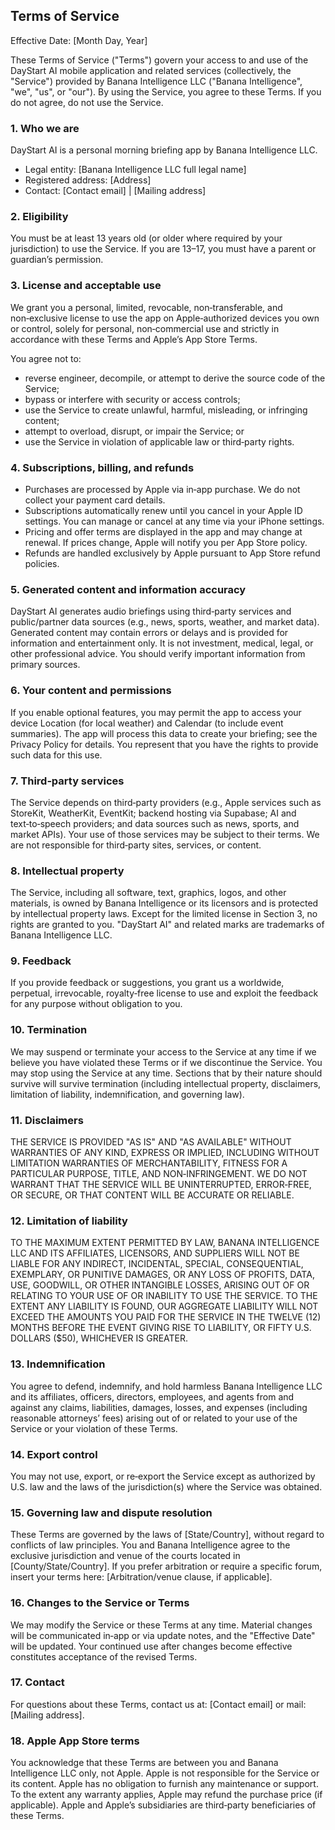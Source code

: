 ## Terms of Service

Effective Date: [Month Day, Year]

These Terms of Service ("Terms") govern your access to and use of the DayStart AI mobile application and related services (collectively, the "Service") provided by Banana Intelligence LLC ("Banana Intelligence", "we", "us", or "our"). By using the Service, you agree to these Terms. If you do not agree, do not use the Service.

### 1. Who we are
DayStart AI is a personal morning briefing app by Banana Intelligence LLC.
- Legal entity: [Banana Intelligence LLC full legal name]
- Registered address: [Address]
- Contact: [Contact email] | [Mailing address]

### 2. Eligibility
You must be at least 13 years old (or older where required by your jurisdiction) to use the Service. If you are 13–17, you must have a parent or guardian’s permission.

### 3. License and acceptable use
We grant you a personal, limited, revocable, non‑transferable, and non‑exclusive license to use the app on Apple‑authorized devices you own or control, solely for personal, non‑commercial use and strictly in accordance with these Terms and Apple’s App Store Terms.

You agree not to:
- reverse engineer, decompile, or attempt to derive the source code of the Service;
- bypass or interfere with security or access controls;
- use the Service to create unlawful, harmful, misleading, or infringing content;
- attempt to overload, disrupt, or impair the Service; or
- use the Service in violation of applicable law or third‑party rights.

### 4. Subscriptions, billing, and refunds
- Purchases are processed by Apple via in‑app purchase. We do not collect your payment card details.
- Subscriptions automatically renew until you cancel in your Apple ID settings. You can manage or cancel at any time via your iPhone settings.
- Pricing and offer terms are displayed in the app and may change at renewal. If prices change, Apple will notify you per App Store policy.
- Refunds are handled exclusively by Apple pursuant to App Store refund policies.

### 5. Generated content and information accuracy
DayStart AI generates audio briefings using third‑party services and public/partner data sources (e.g., news, sports, weather, and market data). Generated content may contain errors or delays and is provided for information and entertainment only. It is not investment, medical, legal, or other professional advice. You should verify important information from primary sources.

### 6. Your content and permissions
If you enable optional features, you may permit the app to access your device Location (for local weather) and Calendar (to include event summaries). The app will process this data to create your briefing; see the Privacy Policy for details. You represent that you have the rights to provide such data for this use.

### 7. Third‑party services
The Service depends on third‑party providers (e.g., Apple services such as StoreKit, WeatherKit, EventKit; backend hosting via Supabase; AI and text‑to‑speech providers; and data sources such as news, sports, and market APIs). Your use of those services may be subject to their terms. We are not responsible for third‑party sites, services, or content.

### 8. Intellectual property
The Service, including all software, text, graphics, logos, and other materials, is owned by Banana Intelligence or its licensors and is protected by intellectual property laws. Except for the limited license in Section 3, no rights are granted to you. "DayStart AI" and related marks are trademarks of Banana Intelligence LLC.

### 9. Feedback
If you provide feedback or suggestions, you grant us a worldwide, perpetual, irrevocable, royalty‑free license to use and exploit the feedback for any purpose without obligation to you.

### 10. Termination
We may suspend or terminate your access to the Service at any time if we believe you have violated these Terms or if we discontinue the Service. You may stop using the Service at any time. Sections that by their nature should survive will survive termination (including intellectual property, disclaimers, limitation of liability, indemnification, and governing law).

### 11. Disclaimers
THE SERVICE IS PROVIDED "AS IS" AND "AS AVAILABLE" WITHOUT WARRANTIES OF ANY KIND, EXPRESS OR IMPLIED, INCLUDING WITHOUT LIMITATION WARRANTIES OF MERCHANTABILITY, FITNESS FOR A PARTICULAR PURPOSE, TITLE, AND NON‑INFRINGEMENT. WE DO NOT WARRANT THAT THE SERVICE WILL BE UNINTERRUPTED, ERROR‑FREE, OR SECURE, OR THAT CONTENT WILL BE ACCURATE OR RELIABLE.

### 12. Limitation of liability
TO THE MAXIMUM EXTENT PERMITTED BY LAW, BANANA INTELLIGENCE LLC AND ITS AFFILIATES, LICENSORS, AND SUPPLIERS WILL NOT BE LIABLE FOR ANY INDIRECT, INCIDENTAL, SPECIAL, CONSEQUENTIAL, EXEMPLARY, OR PUNITIVE DAMAGES, OR ANY LOSS OF PROFITS, DATA, USE, GOODWILL, OR OTHER INTANGIBLE LOSSES, ARISING OUT OF OR RELATING TO YOUR USE OF OR INABILITY TO USE THE SERVICE. TO THE EXTENT ANY LIABILITY IS FOUND, OUR AGGREGATE LIABILITY WILL NOT EXCEED THE AMOUNTS YOU PAID FOR THE SERVICE IN THE TWELVE (12) MONTHS BEFORE THE EVENT GIVING RISE TO LIABILITY, OR FIFTY U.S. DOLLARS ($50), WHICHEVER IS GREATER.

### 13. Indemnification
You agree to defend, indemnify, and hold harmless Banana Intelligence LLC and its affiliates, officers, directors, employees, and agents from and against any claims, liabilities, damages, losses, and expenses (including reasonable attorneys’ fees) arising out of or related to your use of the Service or your violation of these Terms.

### 14. Export control
You may not use, export, or re‑export the Service except as authorized by U.S. law and the laws of the jurisdiction(s) where the Service was obtained.

### 15. Governing law and dispute resolution
These Terms are governed by the laws of [State/Country], without regard to conflicts of law principles. You and Banana Intelligence agree to the exclusive jurisdiction and venue of the courts located in [County/State/Country]. If you prefer arbitration or require a specific forum, insert your terms here: [Arbitration/venue clause, if applicable].

### 16. Changes to the Service or Terms
We may modify the Service or these Terms at any time. Material changes will be communicated in‑app or via update notes, and the "Effective Date" will be updated. Your continued use after changes become effective constitutes acceptance of the revised Terms.

### 17. Contact
For questions about these Terms, contact us at: [Contact email] or mail: [Mailing address].

### 18. Apple App Store terms
You acknowledge that these Terms are between you and Banana Intelligence LLC only, not Apple. Apple is not responsible for the Service or its content. Apple has no obligation to furnish any maintenance or support. To the extent any warranty applies, Apple may refund the purchase price (if applicable). Apple and Apple’s subsidiaries are third‑party beneficiaries of these Terms.


